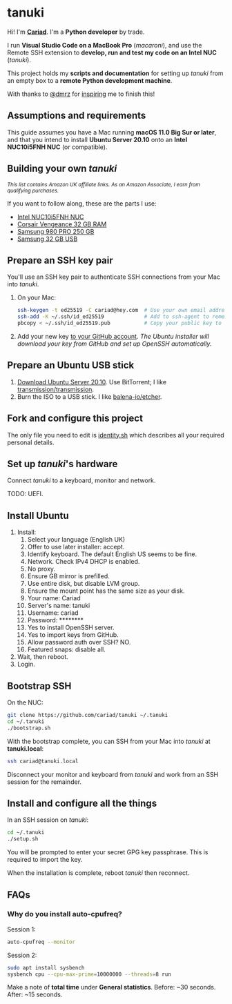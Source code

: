 # tanuki

Hi! I'm **[Cariad](https://cariad.io)**. I'm a **Python developer** by trade.

I run **Visual Studio Code on a MacBook Pro** (_macaroni_), and use the Remote SSH extension to **develop, run and test my code on an Intel NUC** (_tanuki_).

This project holds my **scripts and documentation** for setting up _tanuki_ from an empty box to a **remote Python development machine**.

With thanks to [@dmrz](https://github.com/dmrz) for [inspiring](https://dimamoroz.com/2021/03/09/intel-nuc-for-development/) me to finish this!

## Assumptions and requirements

This guide assumes you have a Mac running **macOS 11.0 Big Sur or later**, and that you intend to install **Ubuntu Server 20.10** onto an **Intel NUC10i5FNH NUC** (or compatible).

## Building your own _tanuki_

<span style="font-size: smaller; font-style: italic;">This list contains Amazon UK affiliate links. As an Amazon Associate, I earn from qualifying purchases.</span>

If you want to follow along, these are the parts I use:

- [Intel NUC10i5FNH NUC](https://amzn.to/3d1HEud)
- [Corsair Vengeance 32 GB RAM](https://amzn.to/3r8yqkF)
- [Samsung 980 PRO 250 GB](https://amzn.to/3ccXYcm)
- [Samsung 32 GB USB](https://amzn.to/3lEV7Mg)

## Prepare an SSH key pair

You'll use an SSH key pair to authenticate SSH connections from your Mac into _tanuki_.

1. On your Mac:

    ```bash
    ssh-keygen -t ed25519 -C cariad@hey.com  # Use your own email address
    ssh-add -K ~/.ssh/id_ed25519             # Add to ssh-agent to remember your passphrase
    pbcopy < ~/.ssh/id_ed25519.pub           # Copy your public key to the clipboard
    ```

1. Add your new key [to your GitHub account](https://github.com/settings/ssh/new). _The Ubuntu installer will download your key from GitHub and set up OpenSSH automatically._

## Prepare an Ubuntu USB stick

1. [Download Ubuntu Server 20.10](https://ubuntu.com/download/server#downloads). Use BitTorrent; I like [transmission/transmission](https://github.com/transmission/transmission).
1. Burn the ISO to a USB stick. I like [balena-io/etcher](https://github.com/balena-io/etcher).

## Fork and configure this project

The only file you need to edit is [identity.sh](identity.sh) which describes all your required personal details.

## Set up _tanuki_'s hardware

Connect _tanuki_ to a keyboard, monitor and network.

TODO: UEFI.

## Install Ubuntu

1. Install:
    1. Select your language (English UK)
    1. Offer to use later installer: accept.
    1. Identify keyboard. The default English US seems to be fine.
    1. Network. Check IPv4 DHCP is enabled.
    1. No proxy.
    1. Ensure GB mirror is prefilled.
    1. Use entire disk, but disable LVM group.
    1. Ensure the mount point has the same size as your disk.
    1. Your name: Cariad
    1. Server's name: tanuki
    1. Username: cariad
    1. Password: ********
    1. Yes to install OpenSSH server.
    1. Yes to import keys from GitHub.
    1. Allow password auth over SSH? NO.
    1. Featured snaps: disable all.
1. Wait, then reboot.
1. Login.

## Bootstrap SSH

On the NUC:

```bash
git clone https://github.com/cariad/tanuki ~/.tanuki
cd ~/.tanuki
./bootstrap.sh
```

With the bootstrap complete, you can SSH from your Mac into _tanuki_ at **tanuki.local**:

```bash
ssh cariad@tanuki.local
```

Disconnect your monitor and keyboard from _tanuki_ and work from an SSH session for the remainder.

## Install and configure all the things

In an SSH session on _tanuki_:

```bash
cd ~/.tanuki
./setup.sh
```

You will be prompted to enter your secret GPG key passphrase. This is required to import the key.

When the installation is complete, reboot _tanuki_ then reconnect.

## FAQs

### Why do you install auto-cpufreq?

Session 1:

```bash
auto-cpufreq --monitor
```

Session 2:

```bash
sudo apt install sysbench
sysbench cpu --cpu-max-prime=10000000 --threads=8 run
```

Make a note of **total time** under **General statistics**. Before: ~30 seconds. After: ~15 seconds.
